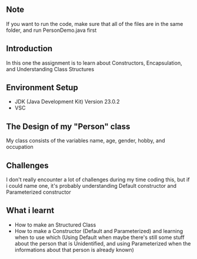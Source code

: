 ## Note
If you want to run the code, make sure that all of the files are in the same folder, and run PersonDemo.java first

## Introduction
In this one the assignment is to learn about Constructors, Encapsulation, and Understanding Class Structures

## Environment Setup
- JDK (Java Development Kit) Version 23.0.2
- VSC

## The Design of my "Person" class
My class consists of the variables name, age, gender, hobby, and occupation

## Challenges
I don't really encounter a lot of challenges during my time coding this, but if i could name one, it's probably understanding Default constructor and Parameterized constructor

## What i learnt
- How to make an Structured Class
- How to make a Constructor (Default and Parameterized) and learning when to use which (Using Default when maybe there's still some stuff about the person that is Unidentified, and using Parameterized when the informations about that person is already known)
